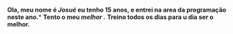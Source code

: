 **Ola, meu nome é *Josué* eu tenho 15 anos, e entrei na area da programação neste ano.***
**Tento o meu *melhor* .**
**Treino todos os dias para u dia ser o melhor.**


<!---
JosueHTML2/JosueHTML2 is a ✨ special ✨ repository because its `README.md` (this file) appears on your GitHub profile.
You can click the Preview link to take a look at your changes.
--->

  

